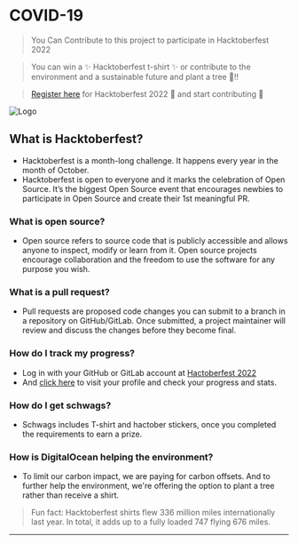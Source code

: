 # COVID-19
> You Can Contribute to this project to participate in Hacktoberfest 2022

> You can win a ✨ Hacktoberfest t-shirt ✨ or contribute to the environment and a sustainable future and plant a tree 🌱!!

> [Register here](https://hacktoberfest.com/) for Hacktoberfest 2022 :space_invader: and start contributing :star2:

![Logo](https://hacktoberfest.com/_next/static/media/opengraph.da6e44c0.png)

## What is Hacktoberfest?  

* Hacktoberfest is a month-long challenge. It happens every year in the month of October.  
*  Hacktoberfest is open to everyone and it marks the celebration of Open Source. It’s the biggest Open Source event that encourages newbies to participate in Open Source and create their 1st meaningful PR.  


### What is open source? 
* Open source refers to source code that is publicly accessible and allows anyone to inspect, modify or learn from it. Open source projects encourage collaboration and the freedom to use the software for any purpose you wish.


### What is a pull request? 
* Pull requests are proposed code changes you can submit to a branch in a repository on GitHub/GitLab. Once submitted, a project maintainer will review and discuss the changes before they become final. 


### How do I track my progress?
* Log in with your GitHub or GitLab account at [Hactoberfest 2022](https://hacktoberfest.com/)  
* And [click here](https://hacktoberfest.com/profile/) to visit your profile and check your progress and stats.


### How do I get schwags?
* Schwags includes T-shirt and hactober stickers, once you completed the requirements to earn a prize.  


### How is DigitalOcean helping the environment? 
* To limit our carbon impact, we are paying for carbon offsets. And to further help the environment, we're offering the option to plant a tree rather than receive a shirt.
> Fun fact: Hacktoberfest shirts flew 336 million miles internationally last year. In total, it adds up to a fully loaded 747 flying 676 miles.



---------------------------------------------------------------------------------------------------------------------------------------------------------------------------------
